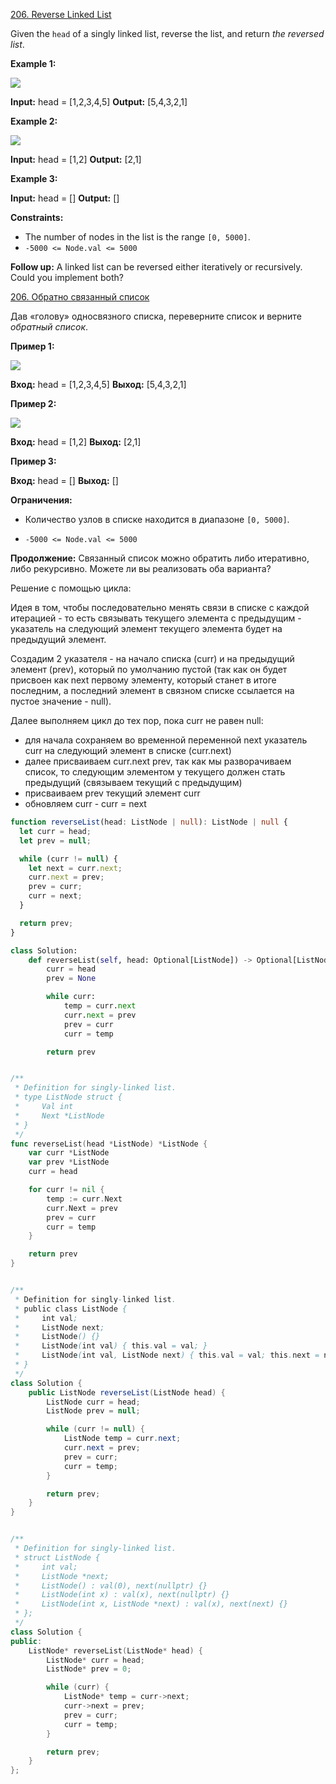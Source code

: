 [206. Reverse Linked List](https://leetcode.com/problems/reverse-linked-list/)

Given the `head` of a singly linked list, reverse the list, and return *the reversed list*.

**Example 1:**

![](https://assets.leetcode.com/uploads/2021/02/19/rev1ex1.jpg)

**Input:** head = [1,2,3,4,5]
**Output:** [5,4,3,2,1]

**Example 2:**

![](https://assets.leetcode.com/uploads/2021/02/19/rev1ex2.jpg)

**Input:** head = [1,2]
**Output:** [2,1]

**Example 3:**

**Input:** head = []
**Output:** []

**Constraints:**

- The number of nodes in the list is the range `[0, 5000]`.
- `-5000 <= Node.val <= 5000`

**Follow up:** A linked list can be reversed either iteratively or recursively. Could you implement both?

[206. Обратно связанный список](https://leetcode.com/problems/reverse-linked-list/)

Дав «голову» односвязного списка, переверните список и верните _обратный список_.

**Пример 1:**

![](https://assets.leetcode.com/uploads/2021/02/19/rev1ex1.jpg)

**Вход:** head = [1,2,3,4,5]
**Выход:** [5,4,3,2,1]

**Пример 2:**

![](https://assets.leetcode.com/uploads/2021/02/19/rev1ex2.jpg)

**Вход:** head = [1,2]
**Выход:** [2,1]

**Пример 3:**

**Вход:** head = []
**Выход:** []

**Ограничения:**

- Количество узлов в списке находится в диапазоне `[0, 5000]`.

- `-5000 <= Node.val <= 5000`

**Продолжение:** Связанный список можно обратить либо итеративно, либо рекурсивно. Можете ли вы реализовать оба варианта?

Решение с помощью цикла:

Идея в том, чтобы последовательно менять связи в списке с каждой итерацией - то есть связывать текущего элемента с предыдущим - указатель на следующий элемент текущего элемента будет на предыдущий элемент.

Создадим 2 указателя - на начало списка (curr) и на предыдущий элемент (prev), который по умолчанию пустой (так как он будет присвоен как next первому элементу, который станет в итоге последним, а последний элемент в связном списке ссылается на пустое значение - null).

Далее выполняем цикл до тех пор, пока curr не равен null:

- для начала сохраняем во временной переменной next указатель curr на следующий элемент в списке (curr.next)
- далее присваиваем curr.next prev, так как мы разворачиваем список, то следующим элементом у текущего должен стать предыдущий (связываем текущий с предыдущим)
- присваиваем prev текущий элемент curr
- обновляем curr - curr = next

```typescript
function reverseList(head: ListNode | null): ListNode | null {
  let curr = head;
  let prev = null;

  while (curr != null) {
    let next = curr.next;
    curr.next = prev;
    prev = curr;
    curr = next;
  }

  return prev;
}
```

```python
class Solution:
    def reverseList(self, head: Optional[ListNode]) -> Optional[ListNode]:
        curr = head
        prev = None

        while curr:
            temp = curr.next
            curr.next = prev
            prev = curr
            curr = temp

        return prev
```

```go

/**
 * Definition for singly-linked list.
 * type ListNode struct {
 *     Val int
 *     Next *ListNode
 * }
 */
func reverseList(head *ListNode) *ListNode {
    var curr *ListNode
    var prev *ListNode
    curr = head

    for curr != nil {
        temp := curr.Next
        curr.Next = prev
        prev = curr
        curr = temp
    }

    return prev
}

```

```java

/**
 * Definition for singly-linked list.
 * public class ListNode {
 *     int val;
 *     ListNode next;
 *     ListNode() {}
 *     ListNode(int val) { this.val = val; }
 *     ListNode(int val, ListNode next) { this.val = val; this.next = next; }
 * }
 */
class Solution {
    public ListNode reverseList(ListNode head) {
        ListNode curr = head;
        ListNode prev = null;

        while (curr != null) {
            ListNode temp = curr.next;
            curr.next = prev;
            prev = curr;
            curr = temp;
        }

        return prev;
    }
}

```

```cpp

/**
 * Definition for singly-linked list.
 * struct ListNode {
 *     int val;
 *     ListNode *next;
 *     ListNode() : val(0), next(nullptr) {}
 *     ListNode(int x) : val(x), next(nullptr) {}
 *     ListNode(int x, ListNode *next) : val(x), next(next) {}
 * };
 */
class Solution {
public:
    ListNode* reverseList(ListNode* head) {
        ListNode* curr = head;
        ListNode* prev = 0;

        while (curr) {
            ListNode* temp = curr->next;
            curr->next = prev;
            prev = curr;
            curr = temp;
        }

        return prev;
    }
};

```

